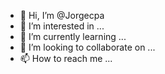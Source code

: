 - 👋 Hi, I’m @Jorgecpa
- 👀 I’m interested in ...
- 🌱 I’m currently learning ...
- 💞️ I’m looking to collaborate on ...
- 📫 How to reach me ...

<!---
Jorgecpa/Jorgecpa is a ✨ special ✨ repository because its `README.md` (this file) appears on your GitHub profile.
You can click the Preview link to take a look at your changes.
--->

